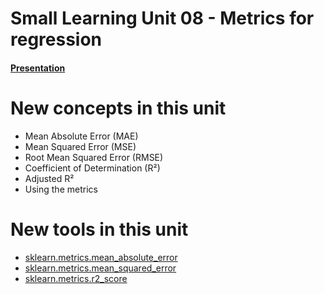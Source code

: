 # Small Learning Unit 08 - Metrics for regression


#### [Presentation](https://docs.google.com/presentation/d/1LNlMiPEtkzuHV1EgT5bBUWQ_VhDowh_u/edit?usp=sharing&ouid=111610860231019220582&rtpof=true&sd=true)

# New concepts in this unit
- Mean Absolute Error (MAE)
- Mean Squared Error (MSE)
- Root Mean Squared Error (RMSE)
- Coefficient of Determination (R²)
- Adjusted R²
- Using the metrics

# New tools in this unit
- [sklearn.metrics.mean_absolute_error](https://scikit-learn.org/stable/modules/generated/sklearn.metrics.mean_absolute_error.html)
- [sklearn.metrics.mean_squared_error](https://scikit-learn.org/stable/modules/generated/sklearn.metrics.mean_squared_error.html)
- [sklearn.metrics.r2_score](https://scikit-learn.org/stable/modules/generated/sklearn.metrics.r2_score.html)
